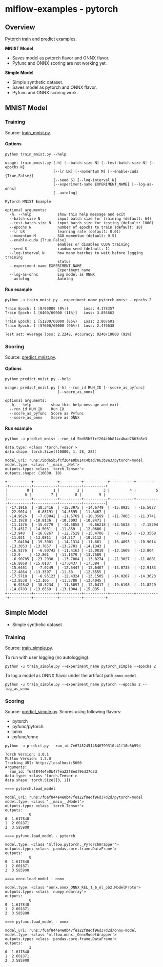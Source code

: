 # mlflow-examples - pytorch

## Overview

Pytorch train and predict examples.

**MNIST Model**
* Saves model as pytorch flavor and ONNX flavor. 
* Pyfunc and ONNX scoring are not working yet.

**Simple Model**
* Simple synthetic dataset.
* Saves model as pytorch and ONNX flavor. 
* Pyfunc and ONNX scoring work.

##  MNIST Model

### Training

Source: [train_mnist.py](train_mnist.py).

#### Options

```
python train_mnist.py --help
```

```
usage: train_mnist.py [-h] [--batch-size N] [--test-batch-size N] [--epochs N]
                      [--lr LR] [--momentum M] [--enable-cuda {True,False}]
                      [--seed S] [--log-interval N]
                      [--experiment-name EXPERIMENT_NAME] [--log-as-onnx]
                      [--autolog]

PyTorch MNIST Example

optional arguments:
  -h, --help            show this help message and exit
  --batch-size N        input batch size for training (default: 64)
  --test-batch-size N   input batch size for testing (default: 1000)
  --epochs N            number of epochs to train (default: 10)
  --lr LR               learning rate (default: 0.01)
  --momentum M          SGD momentum (default: 0.5)
  --enable-cuda {True,False}
                        enables or disables CUDA training
  --seed S              random seed (default: 1)
  --log-interval N      how many batches to wait before logging training
                        status
  --experiment-name EXPERIMENT_NAME
                        Experiment name
  --log-as-onnx         Log model as ONNX
  --autolog             Autolog
```


#### Run example

```
python -u train_mnist.py --experiment_name pytorch_mnist --epochs 2 
```

```
Train Epoch: 1 [0/60000 (0%)]       Loss: 4.178357
Train Epoch: 1 [6400/60000 (11%)]   Loss: 3.856662
. . .
Train Epoch: 1 [51200/60000 (85%)   Loss: 2.807601
Train Epoch: 1 [57600/60000 (96%)]  Loss: 2.476638

Test set: Average loss: 2.2248, Accuracy: 9240/10000 (92%)
```
		

### Scoring

Source: [predict_mnist.py](predict_mnist.py).

#### Options

```
python predict_mnist.py --help
```

```
usage: predict_mnist.py [-h] --run_id RUN_ID [--score_as_pyfunc]
                        [--score_as_onnx]

optional arguments:
  -h, --help         show this help message and exit
  --run_id RUN_ID    Run ID
  --score_as_pyfunc  Score as Pyfunc
  --score_as_onnx    Score as ONNX
```

#### Run example

```
python -u predict_mnist --run_id 5bd65b5fcf264e0b814c4bad7863b8e3
```

```
data.type: <class 'torch.Tensor'>
data.shape: torch.Size([10000, 1, 28, 28])

model_uri: runs:/5bd65b5fcf264e0b814c4bad7863b8e3/pytorch-model
model.type: <class '__main__.Net'>
outputs.type: <class 'torch.Tensor'>
outputs.shape: (10000, 10)

+-----------+-----------+----------+-----------+-----------+-----------+----------+-----------+----------+----------+
|         0 |         1 |        2 |         3 |         4 |         5 |        6 |         7 |        8 |        9 |
|-----------+-----------+----------+-----------+-----------+-----------+----------+-----------+----------+----------|
| -17.1916  | -18.3416  | -15.3975 | -14.6749  | -15.8925  | -16.5027  | -22.9014 |  -6.83191 | -14.5595 | -11.8467 |
| -14.9626  |  -7.08042 | -11.5769 | -10.3589  | -11.7865  | -11.3741  | -13.1928 | -10.8136  | -10.3093 | -10.8471 |
| -11.1376  | -15.0779  | -14.5858 |  -9.66218 | -13.5638  |  -7.15294 | -13.4517 | -14.5061  | -11.859  | -12.0606 |
| -13.948   | -16.8267  | -12.7529 | -15.4706  |  -7.08425 | -13.3568  | -11.021  | -13.0811  | -14.517  | -10.5112 |
|  -7.04104 | -19.3001  | -14.1314 | -11.681   | -16.4093  | -10.9014  | -13.3053 | -13.7057  | -13.2701 | -14.1343 |
| -16.9276  |  -6.90742 | -11.4163 | -13.0818  | -13.1669  | -13.804   | -12.9    | -12.861   | -11.1579 | -13.7589 |
|  -6.90705 | -23.2038  | -13.7004 | -13.8274  | -21.3027  | -11.8081  | -16.8868 | -15.0107  | -17.0437 | -17.384  |
| -15.6461  |  -7.0249  | -12.5447 | -12.6407  | -13.0735  | -12.9183  | -12.4864 | -13.3597  | -11.33   | -12.5555 |
| -17.5718  |  -6.95123 | -12.4324 | -13.1505  | -14.0267  | -14.3623  | -13.9538 | -13.106   | -11.5788 | -13.4045 |
|  -6.92842 | -18.5234  | -11.5097 | -12.0417  | -19.6198  | -11.8229  | -14.8703 | -13.6569  | -13.1004 | -15.835  |
+-----------+-----------+----------+-----------+-----------+-----------+----------+-----------+----------+----------+
```


##  Simple Model

* Simple synthetic dataset

### Training

Source: [train_simple.py](train_simple.py).

To run with user logging (no autologging).
```
python -u train_simple.py --experiment_name pytorch_simple --epochs 2 
```

To log a model as ONNX flavor under the artifact path `onnx-model`.
```
python -u train_simple.py --experiment_name pytorch --epochs 2 --log_as_onnx
```

### Scoring

Source: [predict_simple.py](predict_simple.py).
Scores using following flavors:
* pytorch
* pyfunc/pytorch
* onnx
* pyfunc/onnx

```
python -u predict.py --run_id 7e674524514846799310c41f10d6b99d
```

```
Torch Version: 1.0.1
MLflow Version: 1.5.0
Tracking URI: http://localhost:5000
Arguments:
  run_id: f6af844e4e0b47fea22f8edf96d37d2d
data.type: <class 'torch.Tensor'>
data.shape: torch.Size([3, 1])

==== pytorch.load_model

model_uri: runs:/f6af844e4e0b47fea22f8edf96d37d2d/pytorch-model
model.type: <class '__main__.Model'>
outputs.type: <class 'torch.Tensor'>
outputs:
           0
0  1.617840
1  2.601871
2  3.585900

==== pyfunc.load_model - pytorch

model.type: <class 'mlflow.pytorch._PyTorchWrapper'>
outputs.type: <class 'pandas.core.frame.DataFrame'>
outputs:
           0
0  1.617840
1  2.601871
2  3.585900

==== onnx.load_model - onnx

model.type: <class 'onnx.onnx_ONNX_REL_1_6_ml_pb2.ModelProto'>
outputs.type: <class 'numpy.ndarray'>
outputs:
           0
0  1.617840
1  2.601871
2  3.585900

==== pyfunc.load_model - onnx

model_uri: runs:/f6af844e4e0b47fea22f8edf96d37d2d/onnx-model
model.type: <class 'mlflow.onnx._OnnxModelWrapper'>
outputs.type: <class 'pandas.core.frame.DataFrame'>
outputs:
           3
0  1.617840
1  2.601871
2  3.585900
```
